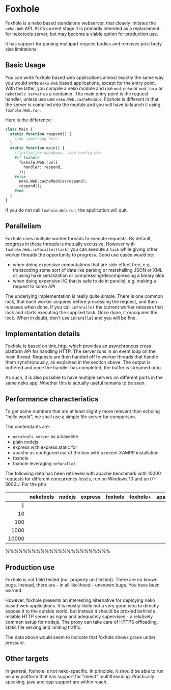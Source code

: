 # Foxhole

Foxhole is a neko based standalone webserver, that closely imitates the `neko.Web` API. At its current stage it is primarily intended as a replacement for nekotools server, but may become a viable option for production use.

It has support for parsing multipart request bodies and removes post body size limitations.

## Basic Usage

You can write foxhole based web applications almost exactly the same way you would write `neko.Web` based applications, except for the entry point. With the latter, you compile a neko module and use `mod_neko` or `mod_tora` or `nekotools server` as a container. The main entry point is the request handler, unless use use `neko.Web.cacheModule`. Foxhole is different in that the server is compiled *into* the module and you will have to launch it using `foxhole.Web.run`.

Here is the difference:

```haxe
class Main {
  static function respond() {
    //do something here
  }
  static function main() {
    //initialize database, load config etc.
    #if foxhole
      foxhole.Web.run({
        handler: respond,
      });    
    #else
      neko.Web.cacheModule(respond);
      respond();
    #end
  }
}
```

If you do not call `foxhole.Web.run`, the application will quit.

## Parallelism

Foxhole uses multiple worker threads to execute requests. By default, progress in these threads is mutually exclusive. However with `foxhole.Web.inParallel(task)` you can execute a `task` while giving other worker threads the opportunity to progress. Good use cases would be:

- when doing expensive computations that are side effect free, e.g. transcoding some sort of data like parsing or marshalling JSON or XML or using haxe serialization or compressing/decompressing a binary blob
- when doing expensive I/O that is safe to do in parallel, e.g. making a request to some API

The underlying implementation is really quite simple. There is one common lock, that each worker acquires before processing the request, and then releases when done. If you call `inParallel` the current worker releases that lock and starts executing the supplied task. Once done, it reacquires the lock. When in doubt, don't use `inParallel` and you will be fine.

## Implementation details

Foxhole is based on tink_http, which provides an asynchronous cross platform API for handling HTTP. The server runs in an event loop on the main thread. Requests are then handed off to worker threads that handle them synchronously, as explained in the section above. The output is buffered and once the handler has completed, the buffer is streamed onto

As such, it is also possible to have multiple servers on different ports in the same neko app. Whether this is actually useful remains to be seen.

## Performance characteristics

To get some numbers that are at least slightly more relevant than echoing "hello world", we shall use a simple file server for comparison.

The contendants are:
  
- `nekotools server` as a baseline
- plain nodejs
- express with express.static for
- apache as configured out of the box with a recent XAMPP installation
- foxhole
- foxhole leveraging `inParallel`

The following data has been retrieved with apache benchmark with 10000 requests for different concurrency levels, run on Windows 10 and an i7-5600U. For the php

&nbsp;|nekotools |nodejs     |express    |foxhole   |foxhole+  |apache     |
  ---:|      ---:|       ---:|       ---:|      ---:|      ---:|       ---:|
     1|          |           |           |          |          |           |
    10|          |           |           |          |          |           |
   100|          |           |           |          |          |           |
  1000|          |           |           |          |          |           |
 10000|          |           |           |          |          |           |

  %%%%%%%%%%%%%%%%%%%%%%%%

## Production use

Foxhole is not field tested (nor properly unit tested). There are no known bugs. Instead, there are - in all likelihood - unknown bugs. You have been warned.

However, foxhole presents an interesting alternative for deploying neko based web applications. It is mostly likely not a very good idea to directly expose it to the outside world, but instead it should be proxied behind a reliable HTTP server as nginx and adequately supervised - a relatively common setup for nodejs. The proxy can take care of HTTPS offloading, static file serving and limiting traffic.

The data above would seem to indicate that foxhole shows grace under pressure.

## Other targets

In general, foxhole is not neko-specific. In principle, it should be able to run on any platform that has support for "direct" multithreading. Practically speaking, java and cpp support are within reach.

